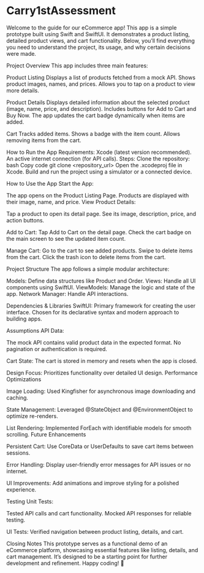 # Carry1stAssessment


Welcome to the guide for our eCommerce app! This app is a simple prototype built using Swift and SwiftUI. It demonstrates a product listing, detailed product views, and cart functionality. Below, you’ll find everything you need to understand the project, its usage, and why certain decisions were made.

Project Overview
This app includes three main features:

Product Listing
Displays a list of products fetched from a mock API.
Shows product images, names, and prices.
Allows you to tap on a product to view more details.

Product Details
Displays detailed information about the selected product (image, name, price, and description).
Includes buttons for Add to Cart and Buy Now.
The app updates the cart badge dynamically when items are added.

Cart
Tracks added items.
Shows a badge with the item count.
Allows removing items from the cart.

How to Run the App
Requirements:
Xcode (latest version recommended).
An active internet connection (for API calls).
Steps:
Clone the repository:
bash
Copy code
git clone <repository_url>
Open the .xcodeproj file in Xcode.
Build and run the project using a simulator or a connected device.

How to Use the App
Start the App:

The app opens on the Product Listing Page.
Products are displayed with their image, name, and price.
View Product Details:

Tap a product to open its detail page.
See its image, description, price, and action buttons.

Add to Cart:
Tap Add to Cart on the detail page.
Check the cart badge on the main screen to see the updated item count.

Manage Cart:
Go to the cart to see added products.
Swipe to delete items from the cart.
Click the trash icon to delete items from the cart.

Project Structure
The app follows a simple modular architecture:

Models: Define data structures like Product and Order.
Views: Handle all UI components using SwiftUI.
ViewModels: Manage the logic and state of the app.
Network Manager: Handle API interactions.

Dependencies & Libraries
SwiftUI:
Primary framework for creating the user interface.
Chosen for its declarative syntax and modern approach to building apps.

Assumptions
API Data:

The mock API contains valid product data in the expected format.
No pagination or authentication is required.

Cart State:
The cart is stored in memory and resets when the app is closed.

Design Focus:
Prioritizes functionality over detailed UI design.
Performance Optimizations

Image Loading:
Used Kingfisher for asynchronous image downloading and caching.

State Management:
Leveraged @StateObject and @EnvironmentObject to optimize re-renders.

List Rendering:
Implemented ForEach with identifiable models for smooth scrolling.
Future Enhancements

Persistent Cart:
Use CoreData or UserDefaults to save cart items between sessions.

Error Handling:
Display user-friendly error messages for API issues or no internet.

UI Improvements:
Add animations and improve styling for a polished experience.

Testing
Unit Tests:

Tested API calls and cart functionality.
Mocked API responses for reliable testing.

UI Tests:
Verified navigation between product listing, details, and cart.

Closing Notes
This prototype serves as a functional demo of an eCommerce platform, showcasing essential features like listing, details, and cart management. It’s designed to be a starting point for further development and refinement.
Happy coding! 🚀
